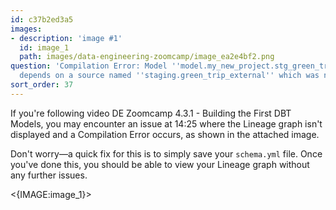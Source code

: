 ```yaml
---
id: c37b2ed3a5
images:
- description: 'image #1'
  id: image_1
  path: images/data-engineering-zoomcamp/image_ea2e4bf2.png
question: 'Compilation Error: Model ''model.my_new_project.stg_green_tripdata'' (models/staging/stg_green_tripdata.sql)
  depends on a source named ''staging.green_trip_external'' which was not found'
sort_order: 37
---
```


If you're following video DE Zoomcamp 4.3.1 - Building the First DBT Models, you may encounter an issue at 14:25 where the Lineage graph isn't displayed and a Compilation Error occurs, as shown in the attached image.

Don't worry—a quick fix for this is to simply save your `schema.yml` file. Once you've done this, you should be able to view your Lineage graph without any further issues.

<{IMAGE:image_1}>
